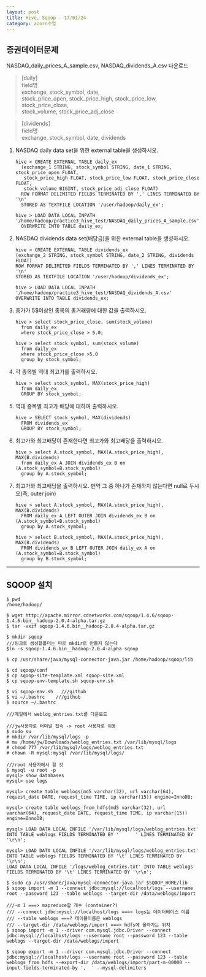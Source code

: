 ```yaml
---
layout: post
title: Hive, Sqoop - 17/01/24
category: acorn수업
---
```


## 증권데이터문제
NASDAQ_daily_prices_A_sample.csv, NASDAQ_dividends_A.csv 다운로드  

> [daily]  
field명  
exchange, stock_symbol, date,  
stock_price_open, stock_price_high, stock_price_low, stock_price_close,  
stock_volume, stock_price_adj_close  


> [dividends]  
field명  
exchange, stock_symbol, date, dividends  


1. NASDAQ daily data set을 위한 external table을 생성하시오.  
    ```
    hive > CREATE EXTERNAL TABLE daily_ex
      (exchange_1 STRING, stock_symbol STRING, date_1 STRING, stock_price_open FLOAT, 
       stock_price_high FLOAT, stock_price_low FLOAT, stock_price_close FLOAT, 
       stock_volume BIGINT, stock_price_adj_close FLOAT) 
      ROW FORMAT DELIMITED FIELDS TERMINATED BY ',' LINES TERMINATED BY '\n' 
      STORED AS TEXTFILE LOCATION '/user/hadoop/daily_ex';

    hive > LOAD DATA LOCAL INPATH '/home/hadoop/practice3_hive_test/NASDAQ_daily_prices_A_sample.csv' 
      OVERWRITE INTO TABLE daily_ex;
    ```

2. NASDAQ dividends data set(배당금)을 위한 external table을 생성하시오.
    ```
    hive > CREATE EXTERNAL TABLE dividends_ex
    (exchange_2 STRING, stock_symbol STRING, date_2 STRING, dividends FLOAT) 
    ROW FORMAT DELIMITED FIELDS TERMINATED BY ',' LINES TERMINATED BY '\n' 
    STORED AS TEXTFILE LOCATION '/user/hadoop/dividends_ex';

    hive > LOAD DATA LOCAL INPATH '/home/hadoop/practice3_hive_test/NASDAQ_dividends_A.csv' 
    OVERWRITE INTO TABLE dividends_ex;
    ```


3. 종가가 5$이상인 종목의 총거래량에 대한 값을 출력하시오.
      ```
      hive > select stock_price_close, sum(stock_volume) 
        from daily_ex 
        where stock_price_close > 5.0;

      hive > select stock_symbol, sum(stock_volume) 
        from daily_ex 
        where stock_price_close >5.0 
        group by stock_symbol;
      ```


4. 각 종목별 역대 최고가를 출력하시오.
      ```
      hive > select stock_symbol, MAX(stock_price_high) 
        from daily_ex 
        GROUP BY stock_symbol;
      ```


5. 역대 종목별 최고가 배당에 대하여 출력하시오.
      ```
      hive > SELECT stock_symbol, MAX(dividends) 
        FROM dividends_ex 
        GROUP BY stock_symbol;
      ```


6. 최고가와 최고배당이 존재한다면 최고가와 최고배당을 출력하시오.
      ```
      hive > select A.stock_symbol, MAX(A.stock_price_high), MAX(B.dividends) 
        from daily_ex A JOIN dividends_ex B on (A.stock_symbol=B.stock_symbol) 
        group by A.stock_symbol;
      ```


7. 최고가와 최고배당을 출력하시오. 만약 그 중 하나가 존재하지 않는다면 null로 두시오(즉, outer join)
      ```
      hive > select A.stock_symbol, MAX(A.stock_price_high), MAX(B.dividends) 
        FROM daily_ex A LEFT OUTER JOIN dividends_ex B on (A.stock_symbol=B.stock_symbol) 
        group by A.stock_symbol;

      hive > select B.stock_symbol, MAX(A.stock_price_high), MAX(B.dividends) 
        FROM dividends_ex B LEFT OUTER JOIN daily_ex A on (A.stock_symbol=B.stock_symbol) 
        group by B.stock_symbol;
      ```

---

## SQOOP 설치

```
$ pwd
/home/hadoop/

$ wget http://apache.mirror.cdnetworks.com/sqoop/1.4.6/sqoop-1.4.6.bin__hadoop-2.0.4-alpha.tar.gz
$ tar -vxzf sqoop-1.4.6.bin__hadoop-2.0.4-alpha.tar.gz

$ mkdir sqoop
///링크로 생성할폴더는 따로 mkdir로 만들지 않는다
$ln -s sqoop-1.4.6.bin__hadoop-2.0.4-alpha sqoop

$ cp /usr/share/java/mysql-connector-java.jar /home/hadoop/sqoop/lib

$ cd sqoop/conf
$ cp sqoop-site-template.xml sqoop-site.xml
$ cp sqoop-env-template.sh sqoop-env.sh

$ vi sqoop-env.sh   ///github
$ vi ~/.bashrc    ///github
$ source ~/.bashrc
```

```
///메일에서 weblog_entries.txt를 다운로드

///jw사용자로 터미널 접속 -> root 사용자로 이동
$ sudo su
# mkdir /var/lib/mysql/logs -p
# mv /home/jw/Downloads/weblog_entries.txt /var/lib/mysql/logs
# chmod 777 /var/lib/mysql/logs/weblog_entries.txt
# chown -R mysql:mysql /var/lib/mysql/logs/

///root 사용자에서 할 것
$ mysql -u root -p
mysql> show databases
mysql> use logs

mysql> create table weblogs(md5 varchar(32), url varchar(64), request_date DATE, request_time TIME, ip varchar(15)) engine=InnoDB;

mysql> create table weblogs_from_hdfs(md5 varchar(32), url varchar(64), request_date DATE, request_time TIME, ip varchar(15)) engine=InnoDB;

mysql> LOAD DATA LOCAL INFILE '/var/lib/mysql/logs/weblog_entries.txt' INTO TABLE weblogs FIELDS TERMINATED BY '      ' LINES TERMINATED BY '\r\n';

mysql> LOAD DATA LOCAL INFILE '/var/lib/mysql/logs/weblog_entries.txt' INTO TABLE weblogs FIELDS TERMINATED BY '\t' LINES TERMINATED BY '\r\n';
LOAD DATA LOCAL INFILE '/logs/weblog_entries.txt' INTO TABLE weblogs FIELDS TERMINATED BY '\t' LINES TERMINATED BY '\r\n';
```
```
$ sudo cp /usr/share/java/mysql-connector-java.jar $SQOOP_HOME/lib
$ sqoop import -m 1 --connect jdbc:mysql://localhost/logs --username root --password 123 --table weblogs --target-dir /data/weblogs/import

///-m 1 ===> mapreduce할 개수 (container?)
/// --connect jdbc:mysql://localhost/logs ===> logs는 데이터베이스 이름
/// --table weblogs ===? 테이블이름은 weblogs
/// --target-dir /data/weblogs/import ===> hdfs에 올라가는 위치
$ sqoop import -m 1 --driver com.mysql.jdbc.Driver --connect jdbc:mysql://localhost/logs --username root --password 123 --table weblogs --target-dir /data/weblogs/import

$ sqoop export -m 1 --driver com.mysql.jdbc.Driver --connect jdbc:mysql://localhost/logs --username root --password 123 --table weblogs_from_hdfs --export-dir /data/weblogs/import/part-m-00000 --input-fields-terminated-by ',  ' --mysql-delimiters
```
